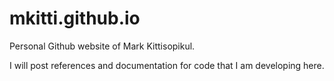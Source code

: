 # mkitti.github.io

Personal Github website of Mark Kittisopikul.

I will post references and documentation for code that I am developing here.
